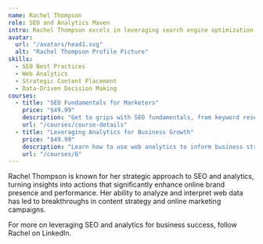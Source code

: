 ```yaml
---
name: Rachel Thompson
role: SEO and Analytics Maven
intro: Rachel Thompson excels in leveraging search engine optimization and analytics to enhance online visibility and drive strategic decisions.
avatar:
  url: "/avatars/head1.svg"
  alt: "Rachel Thompson Profile Picture"
skills:
  - SEO Best Practices
  - Web Analytics
  - Strategic Content Placement
  - Data-Driven Decision Making
courses:
  - title: "SEO Fundamentals for Marketers"
    price: "$49.99"
    description: "Get to grips with SEO fundamentals, from keyword research to link building, to improve your site's search engine ranking."
    url: "/courses/course-details"
  - title: "Leveraging Analytics for Business Growth"
    price: "$49.99"
    description: "Learn how to use web analytics to inform business strategy, understand customer behavior, and drive growth."
    url: "/courses/6"
---
```

Rachel Thompson is known for her strategic approach to SEO and analytics, turning insights into actions that significantly enhance online brand presence and performance. Her ability to analyze and interpret web data has led to breakthroughs in content strategy and online marketing campaigns.

For more on leveraging SEO and analytics for business success, follow Rachel on LinkedIn.
